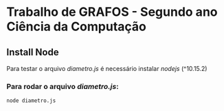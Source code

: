 # Trabalho de GRAFOS - Segundo ano Ciência da Computação

## Install Node
Para testar o arquivo *diametro.js* é necessário instalar *nodejs* (^10.15.2)

### Para rodar o arquivo *diametro.js*:

```bash
node diametro.js
```
